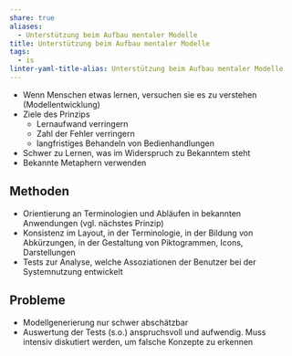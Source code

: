 ```yaml
---
share: true
aliases:
  - Unterstützung beim Aufbau mentaler Modelle
title: Unterstützung beim Aufbau mentaler Modelle
tags:
  - is
linter-yaml-title-alias: Unterstützung beim Aufbau mentaler Modelle
---
```


- Wenn Menschen etwas lernen, versuchen sie es zu verstehen (Modellentwicklung)
- Ziele des Prinzips
	- Lernaufwand verringern
	- Zahl der Fehler verringern
	- langfristiges Behandeln von Bedienhandlungen
- Schwer zu Lernen, was im Widerspruch zu Bekanntem steht
- Bekannte Metaphern verwenden

## Methoden
- Orientierung an Terminologien und Abläufen in bekannten Anwendungen (vgl. nächstes Prinzip)
- Konsistenz im Layout, in der Terminologie, in der Bildung von Abkürzungen, in der Gestaltung von Piktogrammen, Icons, Darstellungen
- Tests zur Analyse, welche Assoziationen der Benutzer bei der Systemnutzung entwickelt

## Probleme
- Modellgenerierung nur schwer abschätzbar
- Auswertung der Tests (s.o.) anspruchsvoll und aufwendig. Muss intensiv diskutiert werden, um falsche Konzepte zu erkennen